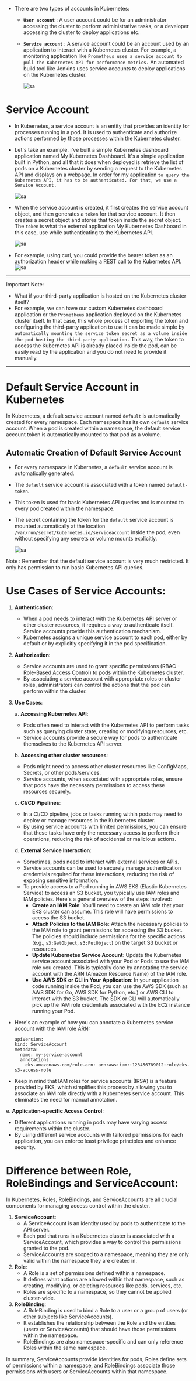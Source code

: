 - There are two types of accounts in Kubernetes:
  - **`User account`** : A user account could be for an administrator accessing the cluster to perform administrative tasks, or a developer accessing the cluster to deploy applications etc.
  - **`Service account`** : A service account could be an account used by an application to interact with a Kubernetes cluster.
    For example, a monitoring application like `Prometheus uses a service account to pull the Kubernetes API for performance metrics.` An automated build tool like Jenkins uses service accounts to deploy applications on the Kubernetes cluster.
    
    ![sa](../../images/sa.png)

# Service Account

- In Kubernetes, a service account is an entity that provides an identity for processes running in a pod. It is used to authenticate and authorize actions performed by those processes within the Kubernetes cluster.
- Let's take an example.
  I've built a simple Kubernetes dashboard application named My Kubernetes Dashboard. It's a simple application built in Python, and all that it does when deployed is retrieve the list of pods on a Kubernetes cluster by sending a request to the Kubernetes API and displays on a webpage. In order for my application `to query the Kubernetes API, it has to be authenticated. For that, we use a Service Account.`
  
  ![sa](../../images/sa1.png)
- When the service account is created, it first creates the service account object, and then generates a `token` for that service account. It then creates a secret object and stores that token inside the secret object. The `token` is what the external application My Kubernetes Dashboard in this case, use while authenticating to the Kubernetes API.
  
  ![sa](../../images/sa2.png)
- For example, using curl, you could provide the bearer token as an authorization header while making a REST call to the Kubernetes API.
  ![sa](../../images/sa3.png)

---

Important Note:

- What if your third-party application is hosted on the Kubernetes cluster itself?
- For example, we can have our custom Kubernetes dashboard application or the `Prometheus` application deployed on the Kubernetes cluster itself.
  In that case, this whole process of exporting the token and configuring the third-party application to use it can be made simple by `automatically mounting the service token secret as a volume inside the pod hosting the third-party application.`
  This way, the token to access the Kubernetes API is already placed inside the pod, can be easily read by the application and you do not need to provide it manually.

---

# Default Service Account in Kubernetes

In Kubernetes, a default service account named `default` is automatically created for every namespace. Each namespace has its own `default` service account. When a pod is created within a namespace, the default service account token is automatically mounted to that pod as a volume.

## Automatic Creation of Default Service Account

- For every namespace in Kubernetes, a `default` service account is automatically generated.
- The `default` service account is associated with a token named `default-token`.
- This token is used for basic Kubernetes API queries and is mounted to every pod created within the namespace.
- The secret containing the token for the `default` service account is mounted automatically at the location `/var/run/secret/kubernetes.io/serviceaccount` inside the pod, even without specifying any secrets or volume mounts explicitly.
  
  ![sa](../../images/sa4.png)

Note : Remember that the default service account is very much restricted. It only has permission to run basic Kubernetes API queries.

# Use Cases of Service Accounts:

1. **Authentication**:
   
   - When a pod needs to interact with the Kubernetes API server or other cluster resources, it requires a way to authenticate itself. Service accounts provide this authentication mechanism.
   - Kubernetes assigns a unique service account to each pod, either by default or by explicitly specifying it in the pod specification.
2. **Authorization**:
   
   - Service accounts are used to grant specific permissions (RBAC - Role-Based Access Control) to pods within the Kubernetes cluster.
   - By associating a service account with appropriate roles or cluster roles, administrators can control the actions that the pod can perform within the cluster.
3. **Use Cases**:
   
   a. **Accessing Kubernetes API**:
   
   - Pods often need to interact with the Kubernetes API to perform tasks such as querying cluster state, creating or modifying resources, etc.
   - Service accounts provide a secure way for pods to authenticate themselves to the Kubernetes API server.
   
   b. **Accessing other cluster resources**:
   
   - Pods might need to access other cluster resources like ConfigMaps, Secrets, or other pods/services.
   - Service accounts, when associated with appropriate roles, ensure that pods have the necessary permissions to access these resources securely.
   
   c. **CI/CD Pipelines**:
   
   - In a CI/CD pipeline, jobs or tasks running within pods may need to deploy or manage resources in the Kubernetes cluster.
   - By using service accounts with limited permissions, you can ensure that these tasks have only the necessary access to perform their operations, reducing the risk of accidental or malicious actions.
   
   d. **External Service Interaction**:
   
   - Sometimes, pods need to interact with external services or APIs.
   - Service accounts can be used to securely manage authentication credentials required for these interactions, reducing the risk of exposing sensitive information.
   - To provide access to a Pod running in AWS EKS (Elastic Kubernetes Service) to access an S3 bucket, you typically use IAM roles and IAM policies. Here's a general overview of the steps involved:
     - **Create an IAM Role**: You'll need to create an IAM role that your EKS cluster can assume. This role will have permissions to access the S3 bucket.
     - **Attach Policies to the IAM Role**: Attach the necessary policies to the IAM role to grant permissions for accessing the S3 bucket. The policies should include permissions for the specific actions (e.g., `s3:GetObject`, `s3:PutObject`) on the target S3 bucket or resources.
     - **Update Kubernetes Service Account**: Update the Kubernetes service account associated with your Pod or Pods to use the IAM role you created. This is typically done by annotating the service account with the ARN (Amazon Resource Name) of the IAM role.
     - **Use AWS SDK or CLI in Your Application**: In your application code running inside the Pod, you can use the AWS SDK (such as AWS SDK for Go, AWS SDK for Python, etc.) or AWS CLI to interact with the S3 bucket. The SDK or CLI will automatically pick up the IAM role credentials associated with the EC2 instance running your Pod.

- Here's an example of how you can annotate a Kubernetes service account with the IAM role ARN:
  
  ```
  apiVersion:
  kind: ServiceAccount
  metadata:
    name: my-service-account
    annotations:
      eks.amazonaws.com/role-arn: arn:aws:iam::123456789012:role/eks-s3-access-role
  ```
- Keep in mind that IAM roles for service accounts (IRSA) is a feature provided by EKS, which simplifies this process by allowing you to associate an IAM role directly with a Kubernetes service account. This eliminates the need for manual annotation.

e. **Application-specific Access Control**:

- Different applications running in pods may have varying access requirements within the cluster.
- By using different service accounts with tailored permissions for each application, you can enforce least privilege principles and enhance security.

# Difference between Role, RoleBindings and ServiceAccount:

In Kubernetes, Roles, RoleBindings, and ServiceAccounts are all crucial components for managing access control within the cluster.

1. ​**ServiceAccount**​:
   * A ServiceAccount is an identity used by pods to authenticate to the API server.
   * Each pod that runs in a Kubernetes cluster is associated with a ServiceAccount, which provides a way to control the permissions granted to the pod.
   * ServiceAccounts are scoped to a namespace, meaning they are only valid within the namespace they are created in.
2. ​**Role**​:
   * A Role is a set of permissions defined within a namespace.
   * It defines what actions are allowed within that namespace, such as creating, modifying, or deleting resources like pods, services, etc.
   * Roles are specific to a namespace, so they cannot be applied cluster-wide.
3. ​**RoleBinding**​:
   * A RoleBinding is used to bind a Role to a user or a group of users (or other subjects like ServiceAccounts).
   * It establishes the relationship between the Role and the entities (users or ServiceAccounts) that should have those permissions within the namespace.
   * RoleBindings are also namespace-specific and can only reference Roles within the same namespace.

In summary, ServiceAccounts provide identities for pods, Roles define sets of permissions within a namespace, and RoleBindings associate those permissions with users or ServiceAccounts within that namespace.


